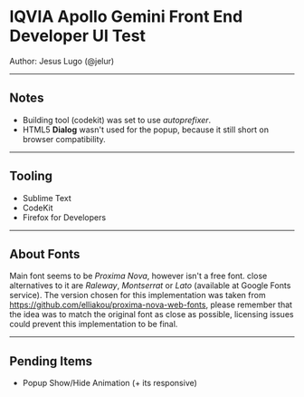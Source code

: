 # IQVIA Apollo Gemini Front End Developer UI Test

Author: Jesus Lugo (@jelur)

---

## Notes
- Building tool (codekit) was set to use _autoprefixer_.
- HTML5 **Dialog** wasn't used for the popup, because it still short on browser compatibility.

---

## Tooling
- Sublime Text
- CodeKit
- Firefox for Developers


---

## About Fonts

Main font seems to be *Proxima Nova*, however isn't a free font. close alternatives to it are *Raleway*, *Montserrat* or *Lato* (available at Google Fonts service). The version chosen for this implementation was taken from https://github.com/elliakou/proxima-nova-web-fonts, please remember that the idea was to match the original font as close as possible, licensing issues could prevent this implementation to be final.

---

## Pending Items
- Popup Show/Hide Animation (+ its responsive)

